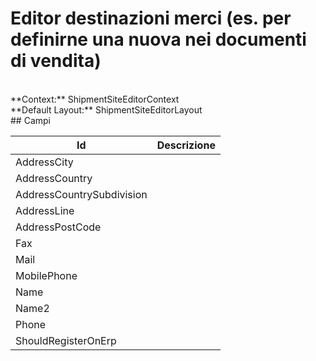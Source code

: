 # Editor destinazioni merci (es. per definirne una nuova nei documenti di vendita)

<br/>
**Context:** ShipmentSiteEditorContext
<br/>
**Default Layout:** ShipmentSiteEditorLayout



<br/>
## Campi

| Id | Descrizione | 
| --- | --- | 
| AddressCity |  | 
| AddressCountry |  | 
| AddressCountrySubdivision |  | 
| AddressLine |  | 
| AddressPostCode |  | 
| Fax |  | 
| Mail |  | 
| MobilePhone |  | 
| Name |  | 
| Name2 |  | 
| Phone |  | 
| ShouldRegisterOnErp |  |
